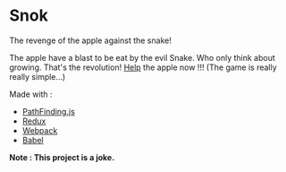 # Snok
The revenge of the apple against the snake!

The apple have a blast to be eat by the evil Snake. Who only think about growing. That's the revolution!
[Help](https://adi-df.github.io/Snok/) the apple now !!!
(The game is really really simple...)


Made with :
* [PathFinding.js](https://github.com/qiao/PathFinding.js)
* [Redux](https://github.com/reduxjs/redux)
* [Webpack](https://github.com/webpack/webpack)
* [Babel](https://github.com/babel/babel)

**Note : This project is a joke.**
